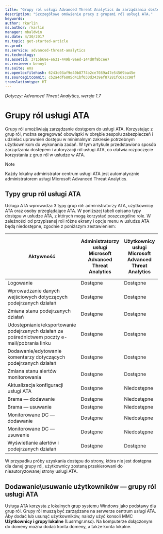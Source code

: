 ```yaml
---
title: "Grupy ról usługi Advanced Threat Analytics do zarządzania dostępem | Dokumentacja firmy Microsoft"
description: "Szczegółowe omówienie pracy z grupami ról usługi ATA."
keywords: 
author: rkarlin
ms.author: rkarlin
manager: mbaldwin
ms.date: 4/30/2017
ms.topic: get-started-article
ms.prod: 
ms.service: advanced-threat-analytics
ms.technology: 
ms.assetid: 3715b69e-e631-449b-9aed-144d0f9bcee7
ms.reviewer: bennyl
ms.suite: ems
ms.openlocfilehash: 6243c03af9e40b8774b2ce7089a47e54569ba45e
ms.sourcegitcommit: cb2a4df6805d41bf030d3439ef87281fc6acc98f
translationtype: HT
---
```

*Dotyczy: Advanced Threat Analytics, wersja 1.7*




# <a name="ata-role-groups"></a>Grupy ról usługi ATA

Grupy ról umożliwiają zarządzanie dostępem do usługi ATA. Korzystając z grup ról, można segregować obowiązki w obrębie zespołu zabezpieczeń i udzielać uprawnień dostępu w minimalnym zakresie potrzebnym użytkownikom do wykonania zadań. W tym artykule przedstawiono sposób zarządzania dostępem i autoryzacji ról usługi ATA, co ułatwia rozpoczęcie korzystania z grup ról w usłudze w ATA.

> [!NOTE]
> Każdy lokalny administrator centrum usługi ATA jest automatycznie administratorem usługi Microsoft Advanced Threat Analytics.

## <a name="types-of-ata-role-groups"></a>Typy grup ról usługi ATA 

Usługa ATA wprowadza 3 typy grup ról: administratorzy ATA, użytkownicy ATA oraz osoby przeglądające ATA. W poniższej tabeli opisano typy dostępu w usłudze ATA, z których mogą korzystać poszczególne role. W zależności od przypisanej roli różne ekrany i opcje menu w usłudze ATA będą niedostępne, zgodnie z poniższym zestawieniem:

|Aktywność |Administratorzy usługi Microsoft Advanced Threat Analytics|Użytkownicy usługi Microsoft Advanced Threat Analytics|Osoby przeglądające usługę Microsoft Advanced Threat Analytics|
|----|----|----|----|
|Logowanie|Dostępne|Dostępne|Dostępne|
|Wprowadzanie danych wejściowych dotyczących podejrzanych działań|Dostępne|Dostępne|Niedostępne|
|Zmiana stanu podejrzanych działań|Dostępne|Dostępne|Niedostępne|
|Udostępnianie/eksportowanie podejrzanych działań za pośrednictwem poczty e-mail/pobrania linku|Dostępne|Dostępne|Niedostępne|
|Dodawanie/edytowanie komentarzy dotyczących podejrzanych działań|Dostępne|Dostępne|Niedostępne|
|Zmiana stanu alertów monitorowania|Dostępne|Dostępne|Niedostępne|
|Aktualizacja konfiguracji usługi ATA|Dostępne|Niedostępne|Niedostępne|
|Brama — dodawanie|Dostępne|Niedostępne|Niedostępne|
|Brama — usuwanie |Dostępne|Niedostępne|Niedostępne|
|Monitorowane DC — dodawanie |Dostępne|Niedostępne|Niedostępne|
|Monitorowane DC — usuwanie|Dostępne|Niedostępne|Niedostępne|
|Wyświetlanie alertów i podejrzanych działań|Dostępne|Dostępne|Dostępne|


W przypadku próby uzyskania dostępu do strony, która nie jest dostępna dla danej grupy ról, użytkownicy zostaną przekierowani do nieautoryzowanej strony usługi ATA. 

## <a name="add--remove-users---ata-role-groups"></a>Dodawanie\usuwanie użytkowników — grupy ról usługi ATA 

Usługa ATA korzysta z lokalnych grup systemu Windows jako podstawy dla grup ról. Grupy ról muszą być zarządzane na serwerze centrum usługi ATA.
Aby dodać lub usunąć użytkowników, należy użyć konsoli MMC **Użytkownicy i grupy lokalne** (Lusrmgr.msc). Na komputerze dołączonym do domeny można dodać konta domeny, a także konta lokalne. 

